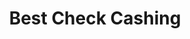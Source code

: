 ---
title: Best Check Cashing
slug: best-check-cashing
updated-on: '2024-05-30T13:44:31.749Z'
created-on: '2024-05-30T13:41:46.671Z'
published-on: '2024-05-30T13:54:32.469Z'
f_city-state-2:
- cms/city/salem-or.md
- cms/city/tacoma-wa.md
- cms/city/colorado-springs-co.md
f_locations:
- cms/payday-loan/best-check-cashing-5227.md
- cms/payday-loan/best-check-cashing-5228.md
- cms/payday-loan/best-check-cashing-5229.md
- cms/payday-loan/best-check-cashing-5230.md
- cms/payday-loan/best-check-cashing-5231.md
- cms/payday-loan/best-check-cashing-5232.md
f_states:
- cms/state/oregon.md
- cms/state/washington.md
- cms/state/colorado.md
layout: '[company].html'
tags: company
---